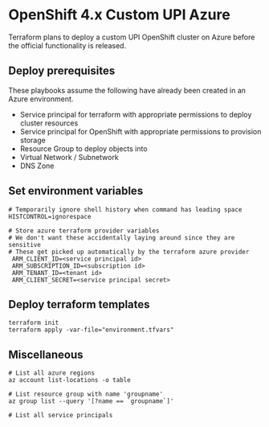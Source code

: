 # OpenShift 4.x Custom UPI Azure

Terraform plans to deploy a custom UPI OpenShift cluster on Azure before the official functionality is released.

## Deploy prerequisites

These playbooks assume the following have already been created in an Azure environment. 
- Service principal for terraform with appropriate permissions to deploy cluster resources
- Service principal for OpenShift with appropriate permissions to provision storage
- Resource Group to deploy objects into
- Virtual Network / Subnetwork
- DNS Zone

## Set environment variables

```shell script
# Temporarily ignore shell history when command has leading space 
HISTCONTROL=ignorespace

# Store azure terraform provider variables
# We don't want these accidentally laying around since they are sensitive
# These get picked up automatically by the terraform azure provider
 ARM_CLIENT_ID=<service principal id>
 ARM_SUBSCRIPTION_ID=<subscription id>
 ARM_TENANT_ID=<tenant id>
 ARM_CLIENT_SECRET=<service principal secret>
```

## Deploy terraform templates

```shell script
terraform init
terraform apply -var-file="environment.tfvars"
```

## Miscellaneous

```shell script
# List all azure regions
az account list-locations -o table

# List resource group with name 'groupname'
az group list --query '[?name == `groupname`]'

# List all service principals


```